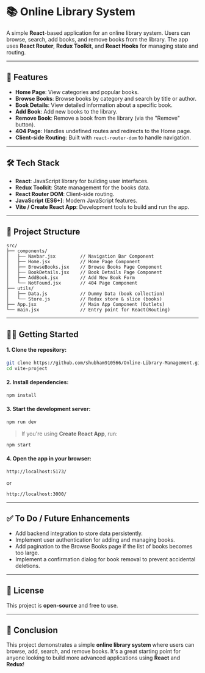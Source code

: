 # 📚 Online Library System

A simple **React**-based application for an online library system. Users can browse, search, add books, and remove books from the library. The app uses **React Router**, **Redux Toolkit**, and **React Hooks** for managing state and routing.

---

## 🚀 Features

- **Home Page**: View categories and popular books.
- **Browse Books**: Browse books by category and search by title or author.
- **Book Details**: View detailed information about a specific book.
- **Add Book**: Add new books to the library.
- **Remove Book**: Remove a book from the library (via the "Remove" button).
- **404 Page**: Handles undefined routes and redirects to the Home page.
- **Client-side Routing**: Built with `react-router-dom` to handle navigation.

---

## 🛠️ Tech Stack

- **React**: JavaScript library for building user interfaces.
- **Redux Toolkit**: State management for the books data.
- **React Router DOM**: Client-side routing.
- **JavaScript (ES6+)**: Modern JavaScript features.
- **Vite / Create React App**: Development tools to build and run the app.

---

## 📂 Project Structure

```
src/
├── components/
│   ├── Navbar.jsx         // Navigation Bar Component
│   ├── Home.jsx           // Home Page Component
│   ├── BrowseBooks.jsx    // Browse Books Page Component
│   ├── BookDetails.jsx    // Book Details Page Component
│   ├── AddBook.jsx        // Add New Book Form
│   └── NotFound.jsx       // 404 Page Component
├── utils/
│   ├── Data.js            // Dummy Data (book collection)
│   └── Store.js           // Redux store & slice (books)
├── App.jsx                // Main App Component (Outlets)
└── main.jsx               // Entry point for React(Routing)
```

---

## 🧑‍💻 Getting Started

#### 1. Clone the repository:

```bash
git clone https://github.com/shubham910566/Online-Library-Management.git
cd vite-project
```

#### 2. Install dependencies:

```bash
npm install
```

#### 3. Start the development server:

```bash
npm run dev
```

> If you're using **Create React App**, run:

```bash
npm start
```

#### 4. Open the app in your browser:

```
http://localhost:5173/
```

or

```
http://localhost:3000/
```

---


## ✅ To Do / Future Enhancements

- Add backend integration to store data persistently.
- Implement user authentication for adding and managing books.
- Add pagination to the Browse Books page if the list of books becomes too large.
- Implement a confirmation dialog for book removal to prevent accidental deletions.

---

## 📄 License

This project is **open-source** and free to use.

---

## 📝 Conclusion

This project demonstrates a simple **online library system** where users can browse, add, search, and remove books. It's a great starting point for anyone looking to build more advanced applications using **React** and **Redux**!
